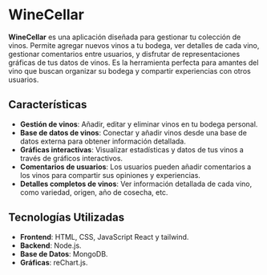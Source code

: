 # WineCellar

**WineCellar** es una aplicación diseñada para gestionar tu colección de vinos. Permite agregar nuevos vinos a tu bodega, ver detalles de cada vino, gestionar comentarios entre usuarios, y disfrutar de representaciones gráficas de tus datos de vinos. Es la herramienta perfecta para amantes del vino que buscan organizar su bodega y compartir experiencias con otros usuarios.

## Características

- **Gestión de vinos**: Añadir, editar y eliminar vinos en tu bodega personal.
- **Base de datos de vinos**: Conectar y añadir vinos desde una base de datos externa para obtener información detallada.
- **Gráficas interactivas**: Visualizar estadísticas y datos de tus vinos a través de gráficos interactivos.
- **Comentarios de usuarios**: Los usuarios pueden añadir comentarios a los vinos para compartir sus opiniones y experiencias.
- **Detalles completos de vinos**: Ver información detallada de cada vino, como variedad, origen, año de cosecha, etc.

## Tecnologías Utilizadas

- **Frontend**: HTML, CSS, JavaScript React y tailwind.
- **Backend**: Node.js.
- **Base de Datos**: MongoDB.
- **Gráficas**: reChart.js.



